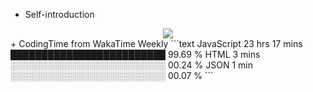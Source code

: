 + Self-introduction  
<div align="center">
<img src="https://metrics.lecoq.io/Godisbilly?template=classic&config.timezone=Asia%2FShanghai">
</div>
+ CodingTime from WakaTime Weekly
  <!--START_SECTION:waka-->
```text
JavaScript   23 hrs 17 mins  █████████████████████████   99.69 % 
HTML         3 mins          ░░░░░░░░░░░░░░░░░░░░░░░░░   00.24 % 
JSON         1 min           ░░░░░░░░░░░░░░░░░░░░░░░░░   00.07 % 
```
<!--END_SECTION:waka-->

